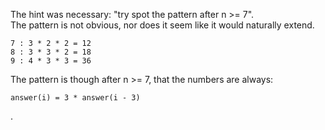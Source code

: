The hint was necessary: "try spot the pattern after n >= 7".  
The pattern is not obvious, nor does it seem like it would naturally extend.  
```
7 : 3 * 2 * 2 = 12
8 : 3 * 3 * 2 = 18
9 : 4 * 3 * 3 = 36
```

The pattern is though after n >= 7, that the numbers are always:

```
answer(i) = 3 * answer(i - 3)
```

.
